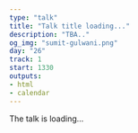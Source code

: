 ```yaml
---
type: "talk"
title: "Talk title loading..."
description: "TBA.."
og_img: "sumit-gulwani.png"
day: "26"
track: 1
start: 1330
outputs:
- html
- calendar
---
```


The talk is loading...